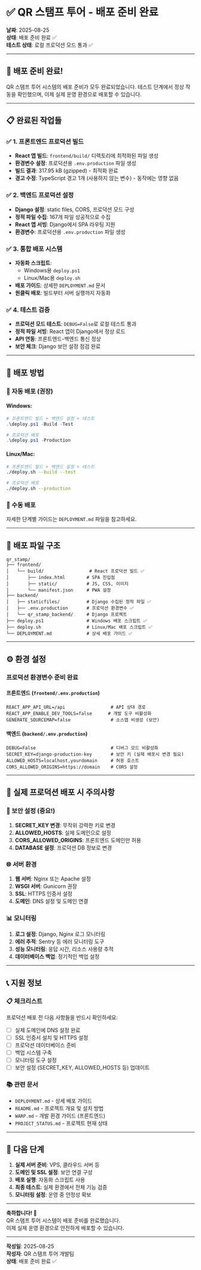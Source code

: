 # ✅ QR 스탬프 투어 - 배포 준비 완료

**날짜**: 2025-08-25  
**상태**: 배포 준비 완료 ✅  
**테스트 상태**: 로컬 프로덕션 모드 통과 ✅

---

## 🎉 배포 준비 완료!

QR 스탬프 투어 시스템의 배포 준비가 모두 완료되었습니다. 테스트 단계에서 정상 작동을 확인했으며, 이제 실제 운영 환경으로 배포할 수 있습니다.

---

## 📋 완료된 작업들

### ✅ 1. 프론트엔드 프로덕션 빌드
- **React 앱 빌드**: `frontend/build/` 디렉토리에 최적화된 파일 생성
- **환경변수 설정**: 프로덕션용 `.env.production` 파일 생성
- **빌드 결과**: 317.95 kB (gzipped) - 최적화 완료
- **경고 수정**: TypeScript 경고 1개 (사용하지 않는 변수) - 동작에는 영향 없음

### ✅ 2. 백엔드 프로덕션 설정
- **Django 설정**: static files, CORS, 프로덕션 모드 구성
- **정적 파일 수집**: 167개 파일 성공적으로 수집
- **React 앱 서빙**: Django에서 SPA 라우팅 지원
- **환경변수**: 프로덕션용 `.env.production` 파일 생성

### ✅ 3. 통합 배포 시스템
- **자동화 스크립트**: 
  - Windows용 `deploy.ps1` 
  - Linux/Mac용 `deploy.sh`
- **배포 가이드**: 상세한 `DEPLOYMENT.md` 문서
- **원클릭 배포**: 빌드부터 서버 실행까지 자동화

### ✅ 4. 테스트 검증
- **프로덕션 모드 테스트**: `DEBUG=False`로 로컬 테스트 통과
- **정적 파일 서빙**: React 앱이 Django에서 정상 로드
- **API 연동**: 프론트엔드-백엔드 통신 정상
- **보안 체크**: Django 보안 설정 점검 완료

---

## 🚀 배포 방법

### 🔧 자동 배포 (권장)

#### Windows:
```powershell
# 프론트엔드 빌드 + 백엔드 설정 + 테스트
.\deploy.ps1 -Build -Test

# 프로덕션 배포
.\deploy.ps1 -Production
```

#### Linux/Mac:
```bash
# 프론트엔드 빌드 + 백엔드 설정 + 테스트  
./deploy.sh --build --test

# 프로덕션 배포
./deploy.sh --production
```

### 📝 수동 배포
자세한 단계별 가이드는 `DEPLOYMENT.md` 파일을 참고하세요.

---

## 📂 배포 파일 구조

```
qr_stamp/
├── frontend/
│   └── build/                 # React 프로덕션 빌드 ✅
│       ├── index.html        # SPA 진입점
│       ├── static/           # JS, CSS, 이미지
│       └── manifest.json     # PWA 설정
├── backend/
│   ├── staticfiles/          # Django 수집된 정적 파일 ✅
│   ├── .env.production       # 프로덕션 환경변수 ✅
│   └── qr_stamp_backend/     # Django 프로젝트
├── deploy.ps1                # Windows 배포 스크립트 ✅
├── deploy.sh                 # Linux/Mac 배포 스크립트 ✅
└── DEPLOYMENT.md             # 상세 배포 가이드 ✅
```

---

## ⚙️ 환경 설정

### 프로덕션 환경변수 준비 완료

#### 프론트엔드 (`frontend/.env.production`)
```env
REACT_APP_API_URL=/api                 # API 상대 경로
REACT_APP_ENABLE_DEV_TOOLS=false      # 개발 도구 비활성화
GENERATE_SOURCEMAP=false               # 소스맵 비생성 (보안)
```

#### 백엔드 (`backend/.env.production`)
```env
DEBUG=False                            # 디버그 모드 비활성화
SECRET_KEY=django-production-key       # 보안 키 (실제 배포시 변경 필요)
ALLOWED_HOSTS=localhost,yourdomain     # 허용 호스트
CORS_ALLOWED_ORIGINS=https://domain    # CORS 설정
```

---

## 🔧 실제 프로덕션 배포 시 주의사항

### 🔐 보안 설정 (중요!)
1. **SECRET_KEY 변경**: 무작위 강력한 키로 변경
2. **ALLOWED_HOSTS**: 실제 도메인으로 설정
3. **CORS_ALLOWED_ORIGINS**: 프론트엔드 도메인만 허용
4. **DATABASE 설정**: 프로덕션 DB 정보로 변경

### 🌐 서버 환경
1. **웹 서버**: Nginx 또는 Apache 설정
2. **WSGI 서버**: Gunicorn 권장
3. **SSL**: HTTPS 인증서 설정
4. **도메인**: DNS 설정 및 도메인 연결

### 📊 모니터링
1. **로그 설정**: Django, Nginx 로그 모니터링
2. **에러 추적**: Sentry 등 에러 모니터링 도구
3. **성능 모니터링**: 응답 시간, 리소스 사용량 추적
4. **데이터베이스 백업**: 정기적인 백업 설정

---

## 📞 지원 정보

### 📋 체크리스트
프로덕션 배포 전 다음 사항들을 반드시 확인하세요:

- [ ] 실제 도메인에 DNS 설정 완료
- [ ] SSL 인증서 설치 및 HTTPS 설정
- [ ] 프로덕션 데이터베이스 준비
- [ ] 백업 시스템 구축
- [ ] 모니터링 도구 설정
- [ ] 보안 설정 (SECRET_KEY, ALLOWED_HOSTS 등) 업데이트

### 📚 관련 문서
- `DEPLOYMENT.md` - 상세 배포 가이드
- `README.md` - 프로젝트 개요 및 설치 방법
- `WARP.md` - 개발 환경 가이드 (프론트엔드)
- `PROJECT_STATUS.md` - 프로젝트 현재 상태

---

## 🎯 다음 단계

1. **실제 서버 준비**: VPS, 클라우드 서버 등
2. **도메인 및 SSL 설정**: 보안 연결 구성
3. **배포 실행**: 자동화 스크립트 사용
4. **최종 테스트**: 실제 환경에서 전체 기능 검증
5. **모니터링 설정**: 운영 중 안정성 확보

---

**축하합니다! 🎉**  
QR 스탬프 투어 시스템이 배포 준비를 완료했습니다.  
이제 실제 운영 환경으로 안전하게 배포할 수 있습니다.

---

**작성일**: 2025-08-25  
**작성자**: QR 스탬프 투어 개발팀  
**상태**: 배포 준비 완료 ✅

